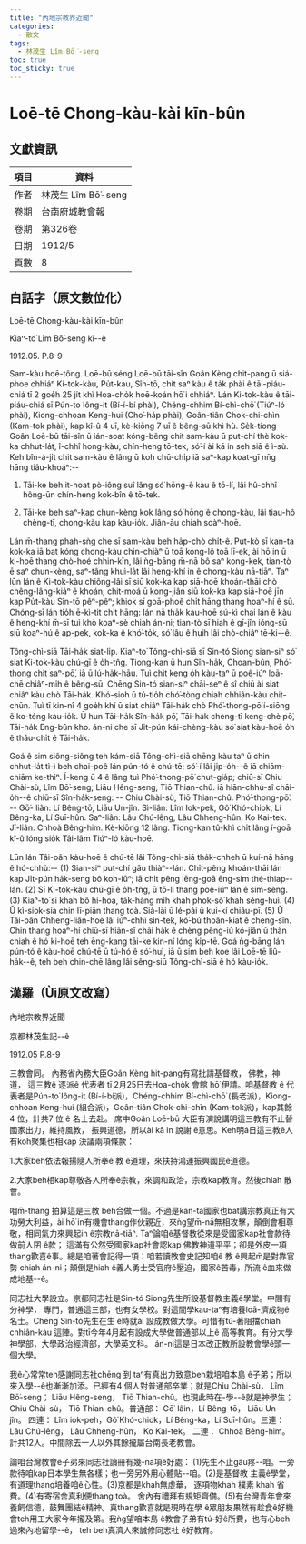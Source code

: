 ```yaml
---
title: "內地宗教界近聞"
categories:
  - 散文
tags:
  - 林茂生 Lîm Bō͘-seng
toc: true
toc_sticky: true
---
```


# Loē-tē Chong-kàu-kài kīn-bûn

## 文獻資訊

| 項目 | 資料 |
|---|---|
| 作者 | 林茂生 Lîm Bō͘-seng |
| 卷期 | 台南府城教會報 |
| 卷期 | 第326卷 |
| 日期 | 1912/5 |
| 頁數 | 8 |

## 白話字（原文數位化）

Loē-tē Chong-kàu-kài kīn-bûn

Kiaⁿ-to͘ Lîm Bō͘-seng kì--ê

1912.05. P.8-9

Sam-kàu hoē-tông. Loē-bū séng Loē-bū tāi-sîn Goân Kèng chit-pang ū siá-phoe chhiáⁿ Ki-tok-kàu, Pu̍t-kàu, Sîn-tō, chit saⁿ kàu ê ta̍k phài ê tāi-piáu-chiá tī 2 goe̍h 25 ji̍t khì Hoa-cho̍k hoē-koán hō͘ i chhiáⁿ. Lán Ki-tok-kàu ê tāi-piáu-chiá sī Pún-to Iông-it (Bí-í-bí phài), Chéng-chhim Bí-chì-chō͘ (Tiúⁿ-ló phài), Kiong-chhoan Keng-hui (Cho͘-ha̍p phài), Goân-tiân Chok-chi-chìn (Kam-tok phài), kap kî-û 4 uī, kè-kiōng 7 uī ê bêng-sū khì hù. Se̍k-tiong Goân Loē-bū tāi-sîn ū ián-soat kóng-bêng chit sam-kàu ū put-chí thè kok-ka chhut-la̍t, î-chhî hong-kàu, chín-heng tō-tek, só͘-í ài kā in seh siā ê ì-sù. Keh bîn-á-ji̍t chit sam-kàu ê lâng ū koh chū-chi̍p iā saⁿ-kap koat-gī nn̄g hāng tiâu-khoáⁿ:--

1. Tāi-ke beh it-hoat pò-iông suî lâng só͘ hōng-ê kàu ê tō-lí, lâi hû-chhî hông-ūn chín-heng kok-bîn ê tō-tek.

2. Tāi-ke beh saⁿ-kap chun-kèng kok lâng só͘ hōng ê chong-kàu, lâi tiau-hô chèng-tī, chong-kàu kap kàu-io̍k. Jiân-āu chiah soàⁿ-hoē.

Lán m̄-thang phah-sǹg che sī sam-kàu beh ha̍p-chò chi̍t-ê. Put-kò sī kan-ta kok-ka iā bat kóng chong-kàu chin-chiàⁿ ū toā kong-lô toā lī-ek, ài hō͘ in ū ki-hoē thang chò-hoé chhin-kīn, lâi ǹg-bāng m̄-nā bô saⁿ kong-kek, tian-tò ē saⁿ chun-kèng, saⁿ-tâng khuì-la̍t lâi heng-khí in ê chong-kàu nā-tiāⁿ. Taⁿ lūn lán ê Ki-tok-kàu chiông-lâi sī siū kok-ka kap siā-hoē khoán-thāi chò chêng-lâng-kiáⁿ ê khoán; chit-moá ū kong-jiân siū kok-ka kap siā-hoē jīn kap Pu̍t-kàu Sîn-tō pêⁿ-pêⁿ; khiok sī goā-phoê chi̍t hāng thang hoaⁿ-hí ê sū. Chóng-sī lán tio̍h ē-kì-tit chi̍t hāng: lán nā tha̍k kàu-hoē sú-kì chai lán ê kàu ê heng-khí m̄-sī tuì khò koaⁿ-sè chiah án-ni; tian-tò sī hiah ê gī-jîn ióng-sū siū koaⁿ-hú ê ap-pek, kok-ka ê khó͘-to̍k, só͘ lâu ê huih lâi chò-chiâⁿ tē-ki--ê.

Tông-chì-siā Tāi-ha̍k siat-li̍p. Kiaⁿ-to͘ Tông-chì-siā sī Sin-tó Siong sian-siⁿ só͘ siat Ki-tok-kàu chú-gī ê o̍h-tn̂g. Tiong-kan ū hun Sîn-ha̍k, Choan-bûn, Phó͘-thong chit saⁿ-pō͘, iā ū lú-ha̍k-hāu. Tuì chit keng o̍h kàu-taⁿ ū poê-iúⁿ loā-chē chiâⁿ-mi̍h ê bêng-sū. Chēng Sin-tó sian-siⁿ chāi-seⁿ ê sî chiū ài siat chiâⁿ kàu chò Tāi-ha̍k. Khó-sioh ū tú-tio̍h chó͘-tòng chiah chhiân-kàu chit-chūn. Tuì tī kin-nî 4 goe̍h khí ū siat chiâⁿ Tāi-ha̍k chò Phó͘-thong-pō͘ í-siōng ê ko-téng kàu-io̍k. Ū hun Tāi-ha̍k Sîn-ha̍k pō͘, Tāi-ha̍k chèng-tī keng-chè pō͘, Tāi-ha̍k Eng-bûn kho. án-ni che sī Ji̍t-pún kái-chèng-kàu só͘ siat kàu-hoē o̍h ê thâu-chi̍t ê Tāi-ha̍k.

Goá ê sim siông-siông teh kám-siā Tông-chì-siā chēng kàu taⁿ ū chin chhut-la̍t tì-ì beh chai-poê lán pún-tó ê chú-tē; só͘-í lâi ji̍p-o̍h--ê iā chiām-chiām ke-thiⁿ. Í-keng ū 4 ê lâng tuì Phó͘-thong-pō͘ chut-gia̍p; chiū-sī Chiu Chài-sù, Lîm Bō͘-seng; Liāu Hêng-seng, Tiō Thian-chû. iā hiān-chhú-sî chāi-o̍h--ê chiū-sī Sîn-ha̍k-seng: -- Chiu Chài-sù, Tiō Thian-chû. Phó͘-thong-pō͘: -- Gō͘- liân: Lí Bêng-tō, Liāu Un-jîn. Sì-liân: Lîm Iok-pek, Gô͘ Khó-chiok, Lí Bêng-ka, Lí Suī-hûn. Saⁿ-liân: Lâu Chú-lêng, Lâu Chheng-hûn, Ko Kai-tek. Jī-liân: Chhoà Bêng-him. Kè-kiōng 12 lâng. Tiong-kan tû-khì chi̍t lâng í-goā kî-û lóng sio̍k Tâi-lâm Tiúⁿ-ló kàu-hoē.

Lūn lán Tâi-oân kàu-hoē ê chú-tē lâi Tông-chì-siā tha̍k-chheh ū kuí-nā hāng ê hó-chhù:-- (1) Sian-siⁿ put-chí gâu thiàⁿ--lán. Chi̍t-pêng khoán-thāi lán kap Ji̍t-pún ha̍k-seng bô koh-iūⁿ; iā chi̍t pêng lēng-goā ēng-sim thé-thiap--lán. (2) Sī Ki-tok-kàu chú-gī ê o̍h-tn̂g, ū tō-lí thang poê-iúⁿ lán ê sim-sèng. (3) Kiaⁿ-to͘ sī khah bô hi-hoa, ta̍k-hāng mi̍h khah phok-sò͘ khah séng-huì. (4) Ū kì-siok-sià chin lī-piān thang toà. Sià-lāi ū lé-pài ū kui-kí chiâu-pī. (5) Ū Tâi-oân Chheng-liân-hoē lâi iúⁿ-chhī sìn-tek, kó͘-bú thoân-kiat ê cheng-sîn. Chin thang hoaⁿ-hí chiū-sī hiān-sî chāi ha̍k ê chèng pêng-iú kó-jiân ū thàn chiah ê hó ki-hoē teh ēng-kang tāi-ke kin-nî lóng ki̍p-tē. Goá ǹg-bāng lán pún-tó ê kàu-hoē chú-tē ū tú-hó ê só͘-huì, iā ū sim beh koe lâi Loē-tē liû-ha̍k--ê, teh beh chin-chē lâng lâi sêng-siū Tông-chì-siā ê hó kàu-io̍k.

## 漢羅（Ùi原文改寫）

內地宗教界近聞

京都林茂生記--ê

1912.05 P.8-9

三教會同。 內務省內務大臣Goân Kèng hit-pang有寫批請基督教， 佛教，神道， 這三教ê 逐派ê 代表者 tī 2月25日去Hoa-cho̍k 會館 hō͘ 伊請。咱基督教 ê 代表者是Pún-to͘ Iông-it (Bí-í-bí派)，Chéng-chhim Bí-chì-chō͘ (長老派)，Kiong-chhoan Keng-hui (組合派)，Goân-tiân Chok-chi-chìn (Kam-tok派)，kap其餘4 位，計共7 位 ê 名士去赴。 席中Goân Loē-bū 大臣有演說講明這三教有不止替國家出力，維持風教， 振興道德，所以ài kā in 說謝 ê意思。Keh明á日這三教ê人有koh聚集也相kap 決議兩項條款：

1.大家beh依法報揚隨人所奉ê 教 ê道理，來扶持鴻運振興國民ê道德。

2.大家beh相kap尊敬各人所奉ê宗教，來調和政治，宗教kap教育。然後chiah 散會。

咱m̄-thang 拍算這是三教 beh合做一個。不過是kan-ta國家也bat講宗教真正有大功勞大利益，ài hō͘ in有機會thang作伙親近，來ǹg望m̄-nā無相攻擊，顛倒會相尊敬，相同氣力來興起in ê宗教nā-tiāⁿ. Taⁿ論咱ê基督教從來是受國家kap社會款待做前人囝 ê款； 這滿有公然受國家kap社會認kap 佛教神道平平；卻是外皮一項thang歡喜ê事。總是咱著會記得一項：咱若讀教會史記知咱ê 教 ê興起m̄是對靠官勢 chiah án-ni；顛倒是hiah ê義人勇士受官府ê壓迫，國家ê苦毒，所流 ê血來做成地基--ê。

同志社大學設立。京都同志社是Sin-tó Siong先生所設基督教主義ê學堂。中間有分神學， 專門，普通這三部，也有女學校。對這間學kau-taⁿ有培養loā-濟成物ê 名士。Chēng Sin-tó先生在生 ê時就ài 設成教做大學。可惜有tú-著阻擋chiah chhiân-kàu 這陣。對tī今年4月起有設成大學做普通部以上ê 高等教育。有分大學神學部，大學政治經濟部，大學英文科。 án-ni這是日本改正教所設教會學ê頭一個大學。

我ê心常常teh感謝同志社chēng 到 taⁿ有真出力致意beh栽培咱本島 ê子弟；所以來入學--ê也漸漸加添。已經有4 個人對普通部卒業；就是Chiu Chài-sù， Lîm Bō͘-seng； Liāu Hêng-seng， Tiō Thian-chû。也現此時在-學--ê就是神學生； Chiu Chài-sù， Tiō Thian-chû。普通部： Gō͘-lâin，Lí Bêng-tō， Liāu Un-jîn。 四連： Lîm iok-peh，Gô͘ Khó-chiok，Lí Bêng-ka，Lí Suī-hûn。三連： Lâu Chú-lêng， Lâu Chheng-hûn， Ko Kai-tek。 二連： Chhoà Bêng-him。計共12人。中間除去一人以外其餘攏屬台南長老教會。

論咱台灣教會ê子弟來同志社讀冊有幾-nā項ê好處： (1)先生不止gâu疼--咱。一旁款待咱kap日本學生無各樣；也一旁另外用心體貼--咱。(2)是基督教 主義ê學堂，有道理thang培養咱ê心性。(3)京都是khah無虛華， 逐項物khah 樸素 khah 省費。(4)有寄宿舍真利便thang toà。 舍內有禮拜有規矩齊備。(5)有台灣青年會來養飼信德，鼓舞團結ê精神。真thang歡喜就是現時在學 ê眾朋友果然有趁食ê好機會teh用工大家今年攏及第。我ǹg望咱本島 ê教會子弟有tú-好ê所費，也有心beh 過來內地留學--ê， teh beh真濟人來誠修同志社 ê好教育。
